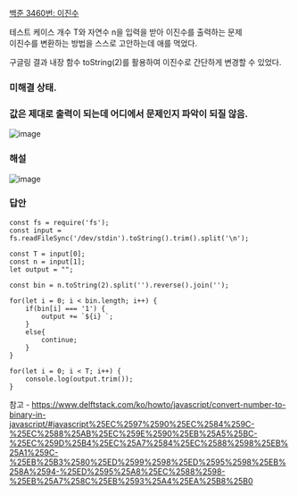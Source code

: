 [백준 3460번: 이진수](https://www.acmicpc.net/problem/3460)

테스트 케이스 개수 T와 자연수 n을 입력을 받아 이진수를 출력하는 문제  
이진수를 변환하는 방법을 스스로 고안하는데 애를 먹었다.

구글링 결과 내장 함수 toString(2)를 활용하여 이진수로 간단하게 변경할 수 있었다.  

### 미해결 상태.
### 값은 제대로 출력이 되는데 어디에서 문제인지 파악이 되질 않음.
![image](https://user-images.githubusercontent.com/49461207/178971036-21bf18ae-aa86-4db9-bcc4-e66660f62056.png)


### 해설
![image](https://user-images.githubusercontent.com/49461207/178949563-71187f91-ce53-407a-9718-5cbef8a71712.png)

### 답안
```
const fs = require('fs');
const input = fs.readFileSync('/dev/stdin').toString().trim().split('\n');

const T = input[0];
const n = input[1];
let output = "";

const bin = n.toString(2).split('').reverse().join('');

for(let i = 0; i < bin.length; i++) {
    if(bin[i] === '1') {
        output += `${i} `;
    }
    else{
        continue;
    }
}

for(let i = 0; i < T; i++) {
    console.log(output.trim());
}
```

참고 - https://www.delftstack.com/ko/howto/javascript/convert-number-to-binary-in-javascript/#javascript%25EC%2597%2590%25EC%2584%259C-%25EC%2588%25AB%25EC%259E%2590%25EB%25A5%25BC-%25EC%259D%25B4%25EC%25A7%2584%25EC%2588%2598%25EB%25A1%259C-%25EB%25B3%2580%25ED%2599%2598%25ED%2595%2598%25EB%258A%2594-%25ED%2595%25A8%25EC%2588%2598-%25EB%25A7%258C%25EB%2593%25A4%25EA%25B8%25B0
